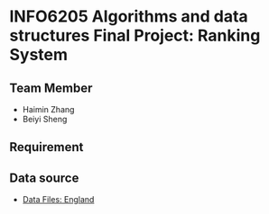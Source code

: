 # INFO6205 Algorithms and data structures Final Project: Ranking System
## Team Member
- Haimin Zhang
- Beiyi Sheng
## Requirement
## Data source
- [Data Files: England](http://www.football-data.co.uk/englandm.php)

